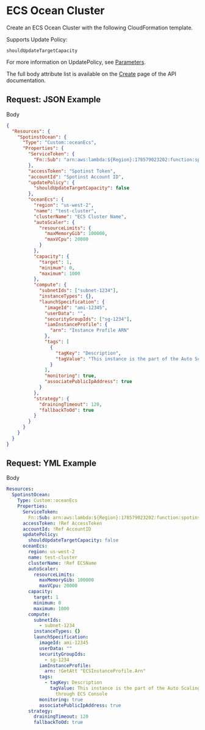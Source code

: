 # ECS Ocean Cluster

Create an ECS Ocean Cluster with the following CloudFormation template.

Supports Update Policy:

`shouldUpdateTargetCapacity`

For more information on UpdatePolicy, see [Parameters](tools-and-provisioning/cloudformation/template-structure/parameters).

The full body attribute list is available on the [Create](https://docs.spot.io/spotinst-api/ocean/ocean-cloud-api/ocean-for-aws/create/) page of the API documentation.

## Request: JSON Example

Body

```json
{
  "Resources": {
    "SpotinstOcean": {
      "Type": "Custom::oceanEcs",
      "Properties": {
        "ServiceToken": {
          "Fn::Sub": "arn:aws:lambda:${Region}:178579023202:function:spotinst-cloudformation"
        },
        "accessToken": "Spotinst Token",
        "accountId": "Spotinst Account ID",
        "updatePolicy": {
          "shouldUpdateTargetCapacity": false
        },
        "oceanEcs": {
          "region": "us-west-2",
          "name": "test-cluster",
          "clusterName": "ECS Cluster Name",
          "autoScaler": {
            "resourceLimits": {
              "maxMemoryGib": 100000,
              "maxVCpu": 20000
            }
          },
          "capacity": {
            "target": 1,
            "minimum": 0,
            "maximum": 1000
          },
          "compute": {
            "subnetIds": ["subnet-1234"],
            "instanceTypes": {},
            "launchSpecification": {
              "imageId": "ami-12345",
              "userData": "",
              "securityGroupIds": ["sg-1234"],
              "iamInstanceProfile": {
                "arn": "Instance Profile ARN"
              },
              "tags": [
                {
                  "tagKey": "Description",
                  "tagValue": "This instance is the part of the Auto Scaling group which was created through ECS Console"
                }
              ],
              "monitoring": true,
              "associatePublicIpAddress": true
            }
          },
          "strategy": {
            "drainingTimeout": 120,
            "fallbackToOd": true
          }
        }
      }
    }
  }
}
```

## Request: YML Example

Body

```yaml
Resources:
  SpotinstOcean:
    Type: Custom::oceanEcs
    Properties:
      ServiceToken:
        Fn::Sub: arn:aws:lambda:${Region}:178579023202:function:spotinst-cloudformation
      accessToken: !Ref AccessToken
      accountId: !Ref AccountID
      updatePolicy:
        shouldUpdateTargetCapacity: false
      oceanEcs:
        region: us-west-2
        name: test-cluster
        clusterName: !Ref ECSName
        autoScaler:
          resourceLimits:
            maxMemoryGib: 100000
            maxVCpu: 20000
        capacity:
          target: 1
          minimum: 0
          maximum: 1000
        compute:
          subnetIds:
            - subnet-1234
          instanceTypes: {}
          launchSpecification:
            imageId: ami-12345
            userData: ""
            securityGroupIds:
              - sg-1234
            iamInstanceProfile:
              arn: !GetAtt "ECSInstanceProfile.Arn"
            tags:
              - tagKey: Description
                tagValue: This instance is the part of the Auto Scaling group which was created
                  through ECS Console
            monitoring: true
            associatePublicIpAddress: true
        strategy:
          drainingTimeout: 120
          fallbackToOd: true
```
